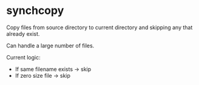 # synchcopy
Copy files from source directory to current directory and skipping any that already exist.

Can handle a large number of files.

Current logic:
- If same filename exists -> skip
- If zero size file -> skip

